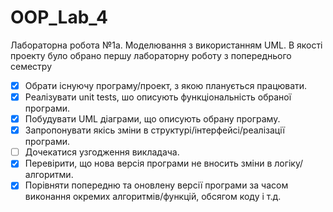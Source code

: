 # OOP_Lab_4
Лабораторна робота №1a. 
Моделювання з використанням UML. 
В якості проекту було обрано першу лабораторну роботу з попереднього семестру

- [X] Обрати існуючу програму/проект, з якою планується працювати.
- [X] Реалізувати unit tests, шо описують функціональність обраної програми.
- [X] Побудувати UML діаграми, що описують обрану програму.
- [X] Запропонувати якісь зміни в структурі/інтерфейсі/реалізації програми.
- [ ] Дочекатися узгодження викладача.
- [X] Перевірити, що нова версія програми не вносить зміни в логіку/алгоритми.
- [X] Порівняти попередню та оновлену версії програми за часом виконання окремих алгоритмів/функцій, обсягом коду і т.д.
